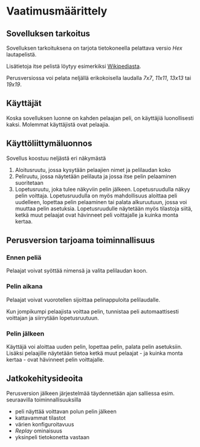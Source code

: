 # Vaatimusmäärittely

## Sovelluksen tarkoitus

Sovelluksen tarkoituksena on tarjota tietokoneella pelattava versio _Hex_ lautapelistä.

Lisätietoja itse pelistä löytyy esimerkiksi [Wikipediasta](https://en.wikipedia.org/wiki/Hex_(board_game)).

Perusversiossa voi pelata neljällä erikokoisella laudalla _7x7_, _11x11_, _13x13_ tai _19x19_.

## Käyttäjät

Koska sovelluksen luonne on kahden pelaajan peli, on käyttäjiä luonollisesti kaksi. Molemmat käyttäjistä ovat pelaajia.

## Käyttöliittymäluonnos

Sovellus koostuu neljästä eri näkymästä

1. Aloitusruutu, jossa kysytään pelaajien nimet ja pelilaudan koko
2. Peliruutu, jossa näytetään pelilauta ja jossa itse pelin pelaaminen suoritetaan
3. Lopetusruutu, joka tulee näkyviin pelin jälkeen. Lopetusruudulla näkyy pelin voittaja. Lopetusruudulla on myös mahdollisuus aloittaa peli uudelleen, lopettaa pelin pelaaminen tai palata alkuruutuun, jossa voi muuttaa pelin asetuksia. Lopetusruudulle näytetään myös tilastoja siitä, ketkä muut pelaajat ovat hävinneet peli voittajalle ja kuinka monta kertaa.

## Perusversion tarjoama toiminnallisuus

### Ennen peliä

Pelaajat voivat syöttää nimensä ja valita pelilaudan koon.

### Pelin aikana

Pelaajat voivat vuorotellen sijoittaa pelinappuloita pelilaudalle.

Kun jompikumpi pelaajista voittaa pelin, tunnistaa peli automaattisesti voittajan ja siirrytään lopetusruutuun.

### Pelin jälkeen

Käyttäjä voi aloittaa uuden pelin, lopettaa pelin, palata pelin asetuksiin. Lisäksi pelaajille näytetään tietoa ketkä muut pelaajat - ja kuinka monta kertaa - ovat hävinneet pelin voittajalle.

## Jatkokehitysideoita

Perusversion jälkeen järjestelmää täydennetään ajan salliessa esim. seuraavilla toiminnallisuuksilla

- peli näyttää voittavan polun pelin jälkeen
- kattavammat tilastot
- värien konfiguroitavuus
- _Replay_ ominaisuus
- yksinpeli tietokonetta vastaan

